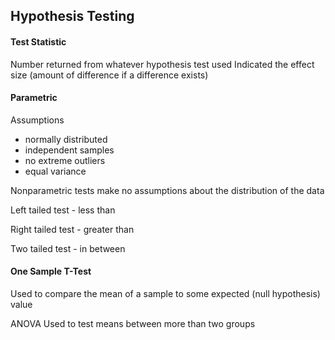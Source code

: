 ## Hypothesis Testing

#### Test Statistic
Number returned from whatever hypothesis test used
Indicated the effect size (amount of difference if a difference exists)

#### Parametric
Assumptions
- normally distributed
- independent samples
- no extreme outliers
- equal variance

Nonparametric tests make no assumptions about the distribution of the data

Left tailed test - less than

Right tailed test - greater than

Two tailed test - in between

#### One Sample T-Test
Used to compare the mean of a sample to some expected (null hypothesis) value

ANOVA 
Used to test means between more than two groups